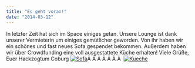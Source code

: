 ```yaml
---
title: "Es geht voran!"
date: "2014-03-12"
---
```


In letzter Zeit hat sich im Space einiges getan. Unsere Lounge ist dank unserer Vermieterin um einiges gemütlicher geworden. Von ihr haben wir ein schönes und fast neues Sofa gespendet bekommen. Außerdem haben wir über Crowdfunding eine voll ausgestattete Küche erhalten! Viele Grüße, Euer Hackzogtum Coburg [![Sofa](images/Foto-0228-300x225.jpg)](https://hackzogtum-coburg.de/wp-content/uploads/2014/03/Foto-0228.jpg)Â Â Â Â Â Â Â  [![Kueche](images/Foto-0223-225x300.jpg)](https://hackzogtum-coburg.de/wp-content/uploads/2014/03/Foto-0223.jpg)
